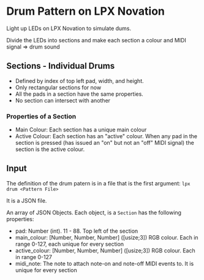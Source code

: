 # Drum Pattern on LPX Novation

Light up LEDs on LPX Novation to simulate dums.

Divide the LEDs into sections and make each section a colour and MIDI signal => drum sound

## Sections - Individual Drums


* Defined  by index of top left pad, width, and height.
* Only rectangular sections for now
* All the pads in a section have the same properties.
* No section can intersect with another

### Properties of a Section

* Main Colour: Each section has a unique main colour
* Active Colour: Each section has an "active" colour.  When any pad in
  the section is pressed (has issued an "on" but not an "off" MIDI
  signal) the section  is the active colour.

## Input

The definition of the drum patern is in a file that is the first argument: `lpx drum <Pattern File>`

It is a JSON file.

An array of JSON Objects.  Each object, is a `Section` has the
following properties:

* pad: Number (int).  11 - 88.  Top left of the section
* main_colour: [Number, Number, Number] ([usize;3]) RGB colour.  Each
  in range 0-127, each unique for every section
* active_colour: [Number, Number, Number] ([usize;3]) RGB colour.
  Each in range 0-127
* midi_note: The note to attach note-on and note-off MIDI events to.
  It is unique for every section






